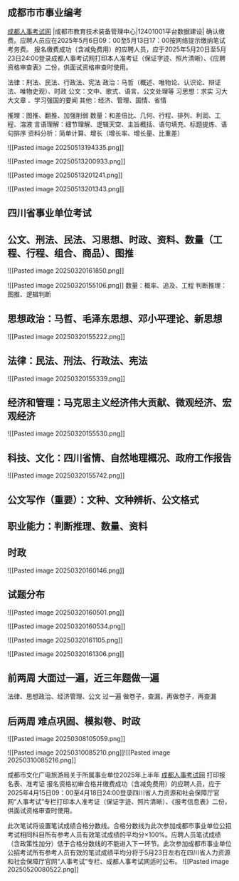 ## 成都市市事业编考

[成都人事考试网](https://cdpta.cdrsigc.com/netpage/noticecontent.jsp?typeid=60&contentid=/frt/frtuploadfile/uploadfile/bulletin/2025/2504251627504882504251627504882uwl.html)
|成都市教育技术装备管理中心|12401001平台数据建设|
确认缴费。应聘人员应在2025年5月6日09：00至5月13日17：00按网络提示缴纳笔试考务费。
报名缴费成功（含减免费用）的应聘人员，应于2025年5月20日至5月23日24:00登录成都人事考试网打印本人准考证（保证字迹、照片清晰）、《应聘资格审查表》二份，供面试资格审查时使用。



法律：刑法、民法、行政法、宪法
政治：马哲（概述、唯物论、认识论、辩证法、唯物史观）、时政
公文：文中、歌式、语言、公文处理等
习思想：求实 习大大文章 、学习强国的要闻
其他：经济、管理、国情、省情

推理：图推、翻推、加强削弱
数量：和差倍比、几何、行程、排列、利润、工程、溶液
言语理解：细节理解、逻辑天空、主旨概括、语句填充、标题提炼、语句排序
资料分析：简单计算、增长（增长率、增长量、比重差）

![[Pasted image 20250513194335.png]]

![[Pasted image 20250513200933.png]]

![[Pasted image 20250513201241.png]]

![[Pasted image 20250513201343.png]]




## 四川省事业单位考试
## 公文、刑法、民法、习思想、时政、资料、数量（工程、行程、组合、商品）、图推

![[Pasted image 20250320161850.png]]

![[Pasted image 20250320155106.png]]
数量：概率、追及、工程
判断推理：图推、逻辑判断
## 思想政治：马哲、毛泽东思想、邓小平理论、新思想
![[Pasted image 20250320155222.png]]

## 法律：民法、刑法、行政法、宪法
![[Pasted image 20250320155339.png]]

## 经济和管理：马克思主义经济伟大贡献、微观经济、宏观经济
![[Pasted image 20250320155530.png]]

## 科技、文化：四川省情、自然地理概况、政府工作报告
![[Pasted image 20250320155742.png]]

## 公文写作（重要）：文种、文种辨析、公文格式
## 职业能力：判断推理、数量、资料
## 时政
![[Pasted image 20250320160146.png]]

## 试题分布
![[Pasted image 20250320160501.png]]

![[Pasted image 20250320160534.png]]

![[Pasted image 20250320161105.png]]

![[Pasted image 20250320161306.png]]

## 前两周 大面过一遍，近三年题做一遍
法律、思想政治、经济管理、公文 过一遍
做卷子，查漏，再做卷子，再查漏

## 后两周 难点巩固、模拟卷、时政



![[Pasted image 20250308105059.png]]

![[Pasted image 20250310085210.png]]![[Pasted image 20250310085216.png]]

成都市文化广电旅游局关于所属事业单位2025年上半年 [成都人事考试网](https://cdpta.cdrsigc.com/netpage/noticecontent.jsp?typeid=60&contentid=/frt/frtuploadfile/uploadfile/bulletin/2025/250304150837014250304150837014fj5z.html)
打印报名表、准考证
报名资格初审合格并缴费成功（含减免费用）的应聘人员，应于2025年4月15日09：00至4月18日24:00登录四川省人力资源和社会保障厅官网“人事考试”专栏打印本人准考证（保证字迹、照片清晰）、《报考信息表》二份，供面试资格审查时使用。

此次笔试将设置笔试成绩合格分数线。合格分数线为此次参加成都市事业单位公招考试相同科目所有参考人员有效笔试成绩的平均分×100%。应聘人员笔试成绩（含政策性加分）低于合格分数线的不能进入下一环节。此次参加成都市事业单位公招考试所有参考人员有效的笔试成绩平均分将于5月23日左右在四川省人力资源和社会保障厅官网“人事考试”专栏、成都人事考试网适时公布。
![[Pasted image 20250520080522.png]]
